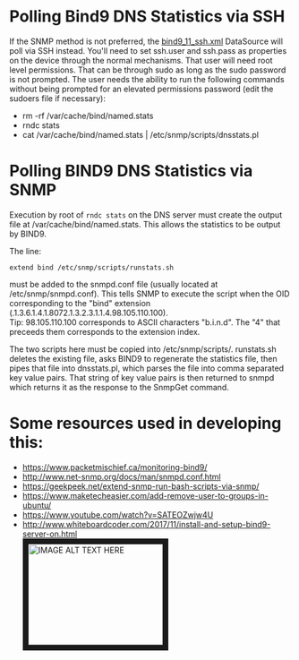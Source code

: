 # Polling Bind9 DNS Statistics via SSH
If the SNMP method is not preferred, the [bind9_11_ssh.xml](../blob/master/bind9_11_ssh.xml) DataSource will poll via SSH instead. You'll need to set ssh.user and ssh.pass as properties on the device through the normal mechanisms. That user will need root level permissions. That can be through sudo as long as the sudo password is not prompted. The user needs the ability to run the following commands without being prompted for an elevated permissions password (edit the sudoers file if necessary):
- rm -rf /var/cache/bind/named.stats
- rndc stats
- cat /var/cache/bind/named.stats | /etc/snmp/scripts/dnsstats.pl

# Polling BIND9 DNS Statistics via SNMP
Execution by root of `rndc stats` on the DNS server must create the output file at /var/cache/bind/named.stats.  This allows the statistics to be output by BIND9.

The line:
```
extend bind /etc/snmp/scripts/runstats.sh
```
must be added to the snmpd.conf file (usually located at /etc/snmp/snmpd.conf). This tells SNMP to execute the script when the OID corresponding to the "bind" extension (.1.3.6.1.4.1.8072.1.3.2.3.1.1.4.98.105.110.100).  
Tip: 98.105.110.100 corresponds to ASCII characters "b.i.n.d". The "4" that preceeds them corresponds to the extension index.

The two scripts here must be copied into /etc/snmp/scripts/.
runstats.sh deletes the existing file, asks BIND9 to regenerate the statistics file, then pipes that file into dnsstats.pl, which parses the file into comma separated key value pairs.  That string of key value pairs is then returned to snmpd which returns it as the response to the SnmpGet command.

# Some resources used in developing this:
- https://www.packetmischief.ca/monitoring-bind9/
- http://www.net-snmp.org/docs/man/snmpd.conf.html
- https://geekpeek.net/extend-snmp-run-bash-scripts-via-snmp/
- https://www.maketecheasier.com/add-remove-user-to-groups-in-ubuntu/
- https://www.youtube.com/watch?v=SATEOZwjw4U
- http://www.whiteboardcoder.com/2017/11/install-and-setup-bind9-server-on.html
<br /><a href="http://www.youtube.com/watch?feature=player_embedded&v=SATEOZwjw4U
" target="_blank"><img src="http://img.youtube.com/vi/SATEOZwjw4U/0.jpg"
alt="IMAGE ALT TEXT HERE" width="240" height="180" border="10" /></a>
